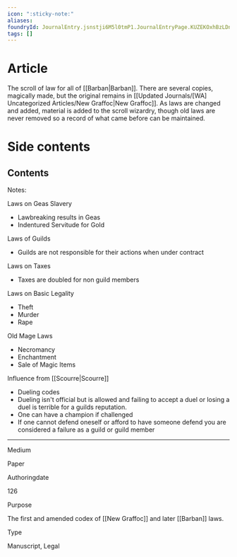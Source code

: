 ```yaml
---
icon: ":sticky-note:"
aliases: 
foundryId: JournalEntry.jsnstji6M5l0tmP1.JournalEntryPage.KUZEKOxhBzLDnvRV
tags: []
---
```


# Article
The scroll of law for all of [[Barban|Barban]]. There are several copies, magically made, but the original remains in [[Updated Journals/[WA] Uncategorized Articles/New Graffoc|New Graffoc]]. As laws are changed and added, material is added to the scroll wizardry, though old laws are never removed so a record of what came before can be maintained.


# Side contents
## Contents

Notes:

Laws on Geas Slavery

*   Lawbreaking results in Geas
*   Indentured Servitude for Gold

Laws of Guilds

*   Guilds are not responsible for their actions when under contract

Laws on Taxes

*   Taxes are doubled for non guild members

Laws on Basic Legality

*   Theft
*   Murder
*   Rape

Old Mage Laws

*   Necromancy
*   Enchantment
*   Sale of Magic Items

Influence from [[Scourre|Scourre]]

*   Dueling codes
*   Dueling isn't official but is allowed and failing to accept a duel or losing a duel is terrible for a guilds reputation.
*   One can have a champion if challenged
*   If one cannot defend oneself or afford to have someone defend you are considered a failure as a guild or guild member

* * *

Medium

Paper

Authoringdate

126

Purpose

The first and amended codex of [[New Graffoc]] and later [[Barban]] laws.

Type

Manuscript, Legal